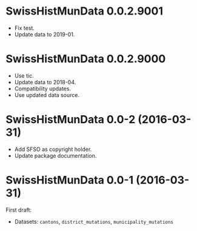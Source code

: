 # SwissHistMunData 0.0.2.9001

- Fix test.
- Update data to 2019-01.


# SwissHistMunData 0.0.2.9000

- Use tic.
- Update data to 2018-04.
- Compatibility updates.
- Use updated data source.


# SwissHistMunData 0.0-2 (2016-03-31)

- Add SFSO as copyright holder.
- Update package documentation.


# SwissHistMunData 0.0-1 (2016-03-31)

First draft:

- Datasets: `cantons`, `district_mutations`, `municipality_mutations`

